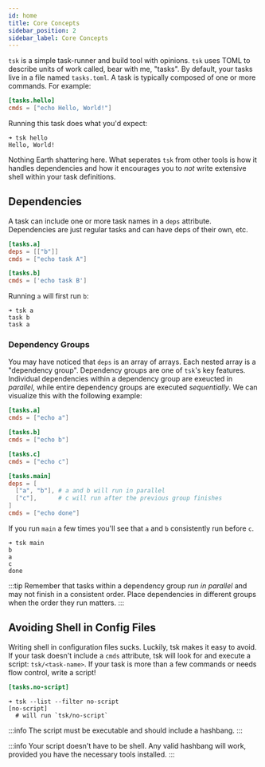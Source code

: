 ```yaml
---
id: home
title: Core Concepts
sidebar_position: 2
sidebar_label: Core Concepts
---
```


`tsk` is a simple task-runner and build tool with opinions.  `tsk` uses TOML to describe units of work called, bear with me, "tasks". By default, your tasks live in a file named `tasks.toml`. A task is typically composed of one or more commands. For example:

```toml title="tasks.toml"
[tasks.hello]
cmds = ["echo Hello, World!"]
```

Running this task does what you'd expect:

```shell
➜ tsk hello
Hello, World!
```

Nothing Earth shattering here. What seperates `tsk` from other tools is how it handles dependencies and how it encourages you to _not_ write extensive shell within your task definitions.

## Dependencies

A task can include one or more task names in a `deps` attribute. Dependencies are just regular tasks and can have deps of their own, etc.

```toml title="tasks.toml"
[tasks.a]
deps = [["b"]]
cmds = ["echo task A"]

[tasks.b]
cmds = ['echo task B']
```

Running `a` will first run `b`:

```shell
➜ tsk a
task b
task a
```

### Dependency Groups

You may have noticed that `deps` is an array of arrays. Each nested array is a "dependency group". Dependency groups are one of `tsk`'s key features. Individual dependencies within a dependency group are exeucted in *parallel*, while entire dependency groups are executed *sequentially*. We can visualize this with the following example:

```toml
[tasks.a]
cmds = ["echo a"]

[tasks.b]
cmds = ["echo b"]

[tasks.c]
cmds = ["echo c"]

[tasks.main]
deps = [
  ["a", "b"], # a and b will run in parallel
  ["c"],      # c will run after the previous group finishes
]
cmds = ["echo done"]
```

If you run `main` a few times you'll see that `a` and `b` consistently run before `c`.

```shell
➜ tsk main
b
a
c
done
```

:::tip
Remember that tasks within a dependency group *run in parallel* and may not finish in a consistent order. Place dependencies in different groups when the order they run matters.
:::
## Avoiding Shell in Config Files

Writing shell in configuration files sucks. Luckily, tsk makes it easy to avoid. If your task doesn't include a `cmds` attribute, tsk will look for and execute a script: `tsk/<task-name>`. If your task is more than a few commands or needs flow control, write a script!

```toml title="tasks.toml"
[tasks.no-script]
```

```shell
➜ tsk --list --filter no-script
[no-script]
  # will run `tsk/no-script`
```

:::info
The script must be executable and should include a hashbang.
:::

:::info
Your script doesn't have to be shell. Any valid hashbang will work, provided you have the necessary tools installed.
:::
